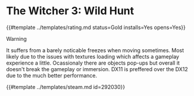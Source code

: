 # The Witcher 3: Wild Hunt
<!-- script:Aliases [] -->

{{#template ../templates/rating.md status=Gold installs=Yes opens=Yes}} 

> [!WARNING]
> It suffers from a barely noticable freezes when moving sometimes. Most likely due to the issues with textures loading which affects a gameplay experience a little.
> Ocassionaly there are objects pop-ups but overall it doesn't break the gameplay or immersion.
> DX11 is preffered over the DX12 due to the much better performance.

{{#template ../templates/steam.md id=292030}}
